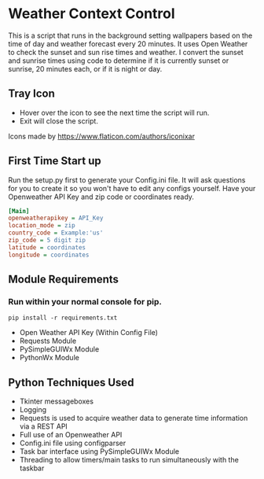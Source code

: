 # Weather Context Control
This is a script that runs in the background setting wallpapers based on the time of day and weather forecast every 20 minutes.
It uses Open Weather to check the sunset and sun rise times and weather. I convert the sunset and sunrise times using code to determine if it is currently sunset or sunrise, 20 minutes each, or if it is night or day.

## Tray Icon
* Hover over the icon to see the next time the script will run.
* Exit will close the script.

Icons made by https://www.flaticon.com/authors/iconixar

## First Time Start up
Run the setup.py first to generate your Config.ini file.
It will ask questions for you to create it so you won't have to edit any configs yourself.
Have your Openweather API Key and zip code or coordinates ready.

```ini
[Main]
openweatherapikey = API_Key
location_mode = zip
country_code = Example:'us'
zip_code = 5 digit zip
latitude = coordinates
longitude = coordinates
```

## Module Requirements
### Run within your normal console for pip.
```
pip install -r requirements.txt
```
* Open Weather API Key (Within Config File)
* Requests Module
* PySimpleGUIWx Module
* PythonWx Module

## Python Techniques Used
* Tkinter messageboxes
* Logging
* Requests is used to acquire weather data to generate time information via a REST API
* Full use of an Openweather API
* Config.ini file using configparser
* Task bar interface using PySimpleGUIWx Module
* Threading to allow timers/main tasks to run simultaneously with the taskbar
